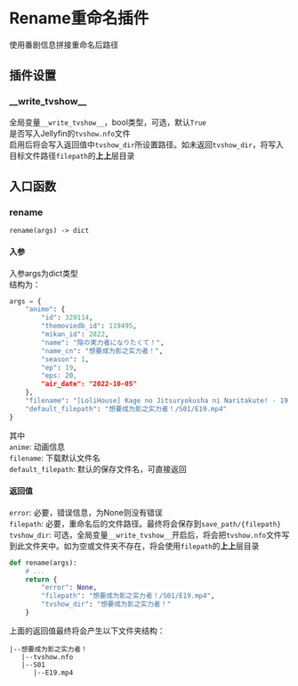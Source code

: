 # Rename重命名插件
使用番剧信息拼接重命名后路径


## 插件设置

### \_\_write_tvshow\_\_
全局变量`__write_tvshow__`，bool类型，可选，默认`True`  
是否写入Jellyfin的`tvshow.nfo`文件  
启用后将会写入返回值中`tvshow_dir`所设置路径。如未返回`tvshow_dir`，将写入目标文件路径`filepath`的**上上**层目录


## 入口函数
### rename
`rename(args) -> dict`

#### 入参
入参args为dict类型  
结构为：
```python
args = {
    "anime": {
        "id": 329114, 
        "themoviedb_id": 119495, 
        "mikan_id": 2822, 
        "name": "陰の実力者になりたくて！", 
        "name_cn": "想要成为影之实力者！", 
        "season": 1, 
        "ep": 19, 
        "eps: 20, 
        "air_date": "2022-10-05"
    },
    "filename": "[LoliHouse] Kage no Jitsuryokusha ni Naritakute! - 19 [WebRip 1080p HEVC-10bit AAC][简繁内封字幕].mp4",
    "default_filepath": "想要成为影之实力者！/S01/E19.mp4"
}
```
其中  
`anime`: 动画信息  
`filename`: 下载默认文件名  
`default_filepath`: 默认的保存文件名，可直接返回

#### 返回值
`error`: 必要，错误信息，为None则没有错误  
`filepath`: 必要，重命名后的文件路径。最终将会保存到`save_path/{filepath}`    
`tvshow_dir`: 可选，全局变量`__write_tvshow__`开启后，将会把`tvshow.nfo`文件写到此文件夹中。如为空或文件夹不存在，将会使用`filepath`的**上上**层目录      

```python
def rename(args):
    # ...
    return {
        "error": None,
        "filepath": "想要成为影之实力者！/S01/E19.mp4",
        "tvshow_dir": "想要成为影之实力者！"
    }
```
上面的返回值最终将会产生以下文件夹结构：  
```text
|--想要成为影之实力者！
   |--tvshow.nfo
   |--S01
      |--E19.mp4
```